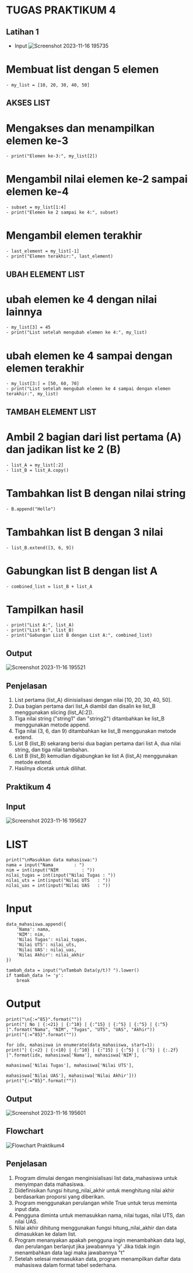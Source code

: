 # TUGAS PRAKTIKUM 4
## Latihan 1
- Input
  ![Screenshot 2023-11-16 195735](https://github.com/Pynixz/praktikum4/assets/147568964/64a7173e-4b1a-449e-a768-2958e02f0b04)
  
# Membuat list dengan 5 elemen
    - my_list = [10, 20, 30, 40, 50]

## AKSES LIST
# Mengakses dan menampilkan elemen ke-3
    - print("Elemen ke-3:", my_list[2])

# Mengambil nilai elemen ke-2 sampai elemen ke-4
    - subset = my_list[1:4]
    - print("Elemen ke 2 sampai ke 4:", subset)
    
# Mengambil elemen terakhir
    - last_element = my_list[-1]
    - print("Elemen terakhir:", last_element)

## UBAH ELEMENT LIST
# ubah elemen ke 4 dengan nilai lainnya
    - my_list[3] = 45
    - print("List setelah mengubah elemen ke 4:", my_list)

# ubah elemen ke 4 sampai dengan elemen terakhir
    - my_list[3:] = [50, 60, 70]
    - print("List setelah mengubah elemen ke 4 sampai dengan elemen terakhir:", my_list)

## TAMBAH ELEMENT LIST

# Ambil 2 bagian dari list pertama (A) dan jadikan list ke 2 (B)
    - list_A = my_list[:2]
    - list_B = list_A.copy()

# Tambahkan list B dengan nilai string
    - B.append("Hello")

# Tambahkan list B dengan 3 nilai
    - list_B.extend([3, 6, 9])

# Gabungkan list B dengan list A
    - combined_list = list_B + list_A
    
# Tampilkan hasil
    - print("List A:", list_A)
    - print("List B:", list_B)
    - print("Gabungan List B dengan List A:", combined_list)

## Output

![Screenshot 2023-11-16 195521](https://github.com/Pynixz/praktikum4/assets/147568964/44c9aa7e-dc1d-4e7f-b49d-b291b63ebd2b)

## Penjelasan

1. List pertama (list_A) diinisialisasi dengan nilai [10, 20, 30, 40, 50].
2. Dua bagian pertama dari list_A diambil dan disalin ke list_B menggunakan slicing (list_A[:2]).
3. Tiga nilai string ("string1" dan "string2") ditambahkan ke list_B menggunakan metode append.
4. Tiga nilai (3, 6, dan 9) ditambahkan ke list_B menggunakan metode extend.
5. List B (list_B) sekarang berisi dua bagian pertama dari list A, dua nilai string, dan tiga nilai tambahan.
6. List B (list_B) kemudian digabungkan ke list A (list_A) menggunakan metode extend.
7. Hasilnya dicetak untuk dilihat.

##  Praktikum 4

## Input

![Screenshot 2023-11-16 195627](https://github.com/Pynixz/praktikum4/assets/147568964/2e3ecfac-51c3-441d-b003-fd71022389da)


# LIST
    print("\nMasukkan data mahasiswa:")
    nama = input("Nama        : ")
    nim = int(input("NIM         : "))
    nilai_tugas = int(input("Nilai Tugas : "))
    nilai_uts = int(input("Nilai UTS   : "))
    nilai_uas = int(input("Nilai UAS   : "))

# Input
    data_mahasiswa.append({
        'Nama': nama,
        'NIM': nim,
        'Nilai Tugas': nilai_tugas,
        'Nilai UTS': nilai_uts,
        'Nilai UAS': nilai_uas,
        'Nilai Akhir': nilai_akhir
    })

    tambah_data = input("\nTambah Data(y/t)? ").lower()
    if tambah_data != 'y':
        break

# Output

    print("\n{:=^85}".format(""))
    print("| No | {:<21} | {:^10} | {:^15} | {:^5} | {:^5} | {:^5} |".format("Nama", "NIM", "Tugas", "UTS", "UAS", "Akhir"))
    print("{:=^85}".format(""))

    for idx, mahasiswa in enumerate(data_mahasiswa, start=1):
    print("| {:<2} | {:<10} | {:^10} | {:^15} | {:^5} | {:^5} | {:.2f} |".format(idx, mahasiswa['Nama'], mahasiswa['NIM'],
                                                                                    mahasiswa['Nilai Tugas'], mahasiswa['Nilai UTS'],
                                                                                    mahasiswa['Nilai UAS'], mahasiswa['Nilai Akhir']))
    print("{:=^85}".format(""))


## Output

![Screenshot 2023-11-16 195601](https://github.com/Pynixz/praktikum4/assets/147568964/307db9b2-ba96-4d53-a3cb-47f3de9d37e2)


## Flowchart

![Flowchart Praktikum4](https://github.com/Pynixz/praktikum4/assets/147568964/b8a29a71-352f-4512-878f-c763967321d0)

## Penjelasan

1. Program dimulai dengan menginisialisasi list data_mahasiswa untuk menyimpan data mahasiswa.
2. Didefinisikan fungsi hitung_nilai_akhir untuk menghitung nilai akhir berdasarkan proporsi yang diberikan.
3. Program menggunakan perulangan while True untuk terus meminta input data.
4. Pengguna diminta untuk memasukkan nama, nilai tugas, nilai UTS, dan nilai UAS.
5. Nilai akhir dihitung menggunakan fungsi hitung_nilai_akhir dan data dimasukkan ke dalam list.
6. Program menanyakan apakah pengguna ingin menambahkan data lagi, dan perulangan berlanjut jika jawabannya 'y' Jika tidak ingin menambahkan data lagi maka jawabannya "t"
8. Setelah selesai memasukkan data, program menampilkan daftar data mahasiswa dalam format tabel sederhana.
